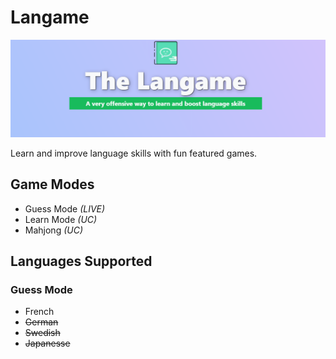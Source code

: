 # Langame

![Screenshot](./public/assets/images/cover.png)

Learn and improve language skills with fun featured games.

## Game Modes

- Guess Mode *(LIVE)*
- Learn Mode *(UC)*
- Mahjong *(UC)*

## Languages Supported

### Guess Mode
- French
- ~~German~~
- ~~Swedish~~
- ~~Japanesse~~


